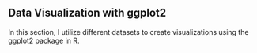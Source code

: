 ## Data Visualization with ggplot2
In this section, I utilize different datasets to create visualizations using the ggplot2 package in R.
